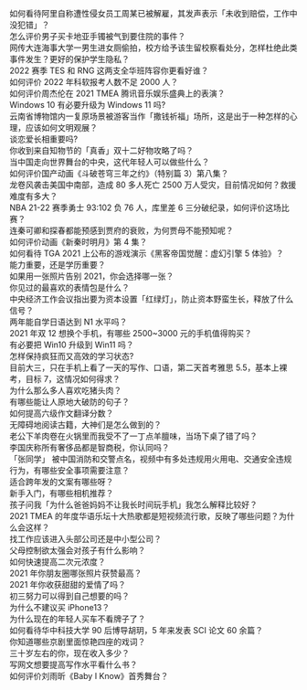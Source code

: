如何看待阿里自称遭性侵女员工周某已被解雇，其发声表示「未收到赔偿，工作中没犯错」？  
怎么评价男子买卡地亚手镯被气到要住院的事件？  
网传大连海事大学一男生进女厕偷拍，校方给予该生留校察看处分，怎样杜绝此类事件发生？更好的保护学生隐私？  
2022 赛季 TES 和 RNG 这两支全华班阵容你更看好谁？  
如何评价 2022 年科软报考人数不足 2000 人？  
如何评价周杰伦在 2021 TMEA 腾讯音乐娱乐盛典上的表演？  
Windows 10 有必要升级为 Windows 11 吗?  
云南省博物馆内一复原场景被游客当作「撒钱祈福」场所，这是出于一种怎样的心理，应该如何文明观展？  
谈恋爱长相重要吗?  
你收到来自知物节的「真香」双十二好物攻略了吗？  
当中国走向世界舞台的中央，这代年轻人可以做些什么？  
如何评价国产动画《斗破苍穹三年之约》（特别篇 3）第八集？  
龙卷风袭击美国中南部，造成 80 多人死亡 2500 万人受灾，目前情况如何？救援难度有多大？  
NBA 21-22 赛季勇士 93:102 负 76 人，库里差 6 三分破纪录，如何评价这场比赛？  
连秦可卿和探春都能预感到贾府的衰败，为何贾母不能预知呢？  
如何评价动画《新秦时明月》第 4 集？  
如何看待 TGA 2021 上公布的游戏演示《黑客帝国觉醒：虚幻引擎 5 体验》？  
能力重要，还是学历重要？  
如果用一张照片告别 2021，你会选择哪一张？  
你见过的最喜欢的表情包是什么？  
中央经济工作会议指出要为资本设置「红绿灯」，防止资本野蛮生长，释放了什么信号？  
两年能自学日语达到 N1 水平吗？  
2021 年双 12 想换个手机，有哪些 2500~3000 元的手机值得购买？  
有必要把 Win10 升级到 Win11 吗？  
怎样保持疯狂而又高效的学习状态?  
目前大三，只在手机上看了一天的写作、口语，第二天首考雅思 5.5，基本上裸考，目标 7，这情况如何得求？  
为什么那么多人喜欢吃猪头肉？  
有哪些能让人原地大破防的句子？  
如何提高六级作文翻译分数？  
无障碍地阅读古籍，大神们是怎么做到的？  
老公下羊肉卷在火锅里而我受不了一丁点羊膻味，当场下桌了错了吗？  
李国庆称所有奢侈品都是智商税，你认同吗？  
「张同学」 被中国消防和交警点名，视频中有多处违规用火用电、交通安全违规行为，有哪些安全事项需要注意？  
适合跨年发的文案有哪些呀？  
新手入门，有哪些相机推荐？  
孩子问我「为什么爸爸妈妈不让我长时间玩手机」我怎么解释比较好？  
2021 TMEA 的年度华语乐坛十大热歌都是短视频流行歌，反映了哪些问题？为什么会这样？  
找工作应该进入头部公司还是中小型公司？  
父母控制欲太强会对孩子有什么影响？  
如何快速提高二次元浓度？  
2021 年你朋友圈哪张照片获赞最高？  
2021 年你收获甜甜的爱情了吗？  
初三努力可以得到自己想要的吗？  
为什么不建议买 iPhone13？  
为什么现在的年轻人买车不看牌子了？  
如何看待华中科技大学 90 后博导胡玥，5 年来发表 SCI 论文 60 余篇？  
你知道哪些京剧里面惊艳四座的戏词？  
三十岁左右的你，现在收入多少？  
写网文想要提高写作水平看什么书？  
如何评价刘雨昕《Baby I Know》首秀舞台？  
